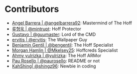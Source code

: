 # Contributors

- [Angel Barrera | @angelbarrera92](https://github.com/angelbarrera92): Mastermind of The Hoff
- [류형욱 | @mintrupt](https://github.com/mintrupt): Hoff Protector
- [Gustavo | @guumaster](https://github.com/guumaster): Lord of the CMD
- [ervitis | @ervitis](https://github.com/ervitis): The Wallpaper Guy
- [Benjamin Gentil | @bengentil](https://github.com/bengentil): The Hoff Specialist
- [Morgan Hamlin | @Mkelsey25](https://github.com/Mkelsey25): Hoffcreds Specialist
- [Ahmy yulrizka | @yulrizka](https://github.com/yulrizka): The Hoff ARMor
- [Pau Rosello | @paurosello](https://github.com/paurosello): README or not
- [KahShing| @shingz96](https://github.com/shingz96): Newbie in coding
